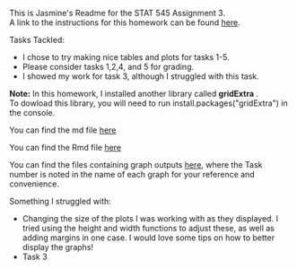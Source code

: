 




This is Jasmine's Readme for the STAT 545 Assignment 3.    
A link to the instructions for this homework can be found [here](http://stat545.com/Classroom/assignments/hw03/hw03.html).

Tasks Tackled:
- I chose to try making nice tables and plots for tasks 1-5.    
- Please consider tasks 1,2,4, and 5 for grading.     
- I showed my work for task 3, although I struggled with this task.   


**Note:** In this homework, I installed another library called **gridExtra** .    
To dowload this library, you will need to run install.packages("gridExtra") in the console. 

You can find the md file [here](https://github.com/STAT545-UBC-students/hw03-JasmineLib/blob/master/STAT545_hw003_JLB.md)  

You can find the Rmd file [here](https://github.com/STAT545-UBC-students/hw03-JasmineLib/blob/master/STAT545_hw003_JLB.Rmd)

You can find the files containing graph outputs [here](https://github.com/STAT545-UBC-students/hw03-JasmineLib/tree/master/STAT545_hw003_JLB_files/figure-markdown_github), where the Task number is noted in the name of each graph for your reference and convenience. 


Something I struggled with: 
- Changing the size of the plots I was working with as they displayed. I tried using the height and width functions to adjust these, as well as adding margins in one case. I would love some tips on how to better display the graphs! 
- Task 3


